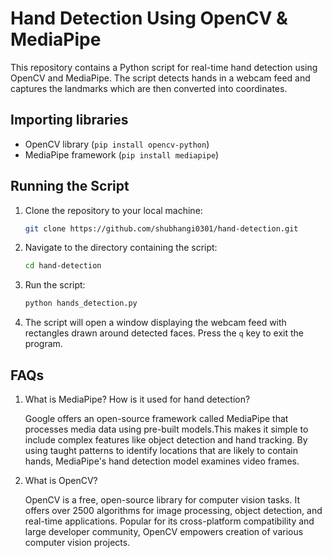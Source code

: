 # Hand Detection Using OpenCV & MediaPipe 

This repository contains a Python script for real-time hand detection using OpenCV and MediaPipe. The script detects hands in a webcam feed and captures the landmarks which are then converted into coordinates.

## Importing libraries

- OpenCV library (`pip install opencv-python`)
- MediaPipe framework (`pip install mediapipe`)

## Running the Script

1. Clone the repository to your local machine:

   ```bash
   git clone https://github.com/shubhangi0301/hand-detection.git
   ```


2. Navigate to the directory containing the script:

   ```bash
   cd hand-detection
   ```

3. Run the script:

   ```bash
   python hands_detection.py
   ```
4. The script will open a window displaying the webcam feed with rectangles drawn around detected faces. Press the `q` key to exit the program.

## FAQs

1. What is MediaPipe? How is it used for hand detection?

     Google offers an open-source framework called MediaPipe that processes media data using pre-built models.This makes it simple to include complex features like object detection and hand tracking. By using taught patterns to identify locations that are likely to contain hands, MediaPipe's hand detection model examines video frames.

2. What is OpenCV?
    
    OpenCV is a free, open-source library for computer vision tasks.  It offers over 2500 algorithms for image processing, object detection, and real-time applications. Popular for its cross-platform compatibility and large developer community, OpenCV empowers creation of various computer vision projects.

